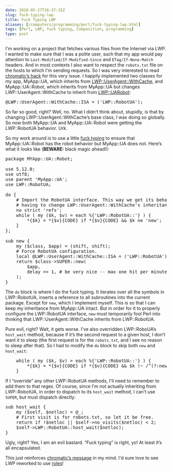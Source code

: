 ```yaml
--- 
date: 2010-05-27T16:37:15Z
slug: fuck-typing-lwp
title: Fuck Typing LWP
aliases: [/computers/programming/perl/fuck-typing-lwp.html]
tags: [Perl, LWP, fuck typing, Composition, programming]
type: post
---
```


<p>I'm working on a project that fetches various files from the Internet via LWP. I wanted to make sure that I was a polite user, such that my app would pay attention to <code>Last-Modified/If-Modified-Since</code> and <code>ETag/If-None-Match</code> headers. And in most contexts I also want to respect the <code>robots.txt</code> file on the hosts to which I'm sending requests. So I was very interested to read <a href="http://www.modernperlbooks.com/mt/2010/05/are-objects-black-blocks-or-toolkits.html">chromatic’s hack</a> for this very issue. I happily implemented two classes for my app, MyApp::UA, which inherits from <a href="http://search.cpan.org/perldoc?LWP::UserAgent::WithCache">LWP::UserAgent::WithCache</a>, and MyApp::UA::Robot, which inherits from MyApp::UA but changes LWP::UserAgent::WithCache to inherit from <a href="http://search.cpan.org/perldoc?LWP::RobotUA">LWP::UARobot</a>:</p>

<pre>
@LWP::UserAgent::WithCache::ISA = (&#x0027;LWP::RobotUA&#x0027;);
</pre>

<p>So far so good, right? Well, no. What I didn’t think about, stupidly, is that by changing LWP::UserAgent::WithCache’s base class, I was doing so globally. So now both MyApp::UA and MyApp::UA::Robot were getting the LWP::RobotUA behavior. Urk.</p>

<p>So my work around is to use a little <a href="/computers/programming/methodology/fuck-typing.html">fuck typing</a> to ensure that MyApp::UA::Robot has the robot behavior but MyApp::UA does not. Here’s what it looks like (<strong>BEWARE:</strong> black magic ahead!):</p>

<pre>
package MYApp::UA::Robot;

use 5.12.0;
use utf8;
use parent 'MyApp::UA';
use LWP::RobotUA;

do {
    # Import the RobotUA interface. This way we get its behavior without
    # having to change LWP::UserAgent::WithCache&#x0027;s inheritance.
    no strict &#x0027;refs&#x0027;;
    while ( my ($k, $v) = each %{&#x0027;LWP::RobotUA::&#x0027;} ) {
        *{$k} = *{$v}{CODE} if *{$v}{CODE} &amp;&amp; $k ne &#x0027;new&#x0027;;
    }
};

sub new {
    my ($class, $app) = (shift, shift);
    # Force RobotUA configuration.
    local @LWP::UserAgent::WithCache::ISA = (&#x0027;LWP::RobotUA&#x0027;);
    return $class-&gt;SUPER::new(
        $app,
        delay =&gt; 1, # be very nice -- max one hit per minute.
    );
}
</pre>

<p>The <code>do</code> block is where I do the fuck typing. It iterates over all the symbols in LWP::RobotUA, inserts a reference to all subroutines into the current package. Except for <code>new</code>, which I implement myself. This is so that I can keep my inheritance from MyApp::UA intact. But in order for it to properly configure the LWP::RobotUA interface, <code>new</code> must temporarily fool Perl into thinking that LWP::UserAgent::WithCache inherits from LWP::RobotUA.</p>

<p>Pure evil, right? Wait, it gets worse. I've also overridden LWP::RoboUA’s <code>host_wait</code> method, because if it’s the second request to a given host, I don’t want it to sleep (the first request is for the <code>robots.txt</code>, and I see no reason to sleep after that). So I had to modify the <code>do</code> block to skip both <code>new</code> and <code>host_wait</code>:</p>

<pre>
    while ( my ($k, $v) = each %{&#x0027;LWP::RobotUA::&#x0027;} ) {
        *{$k} = *{$v}{CODE} if *{$v}{CODE} &amp;&amp; $k !~ /^(?:new|host_wait)$/;
    }
</pre>

<p>If I “override” any other LWP::RobotUA methods, I'll need to remember to add them to that regex. Of course, since I'm not actually inheriting from LWP::RobotUA, in order to dispatch to its <code>host_wait</code> method, I can’t use <code>SUPER</code>, but must dispatch directly:</p>

<pre>
sub host_wait {
    my ($self, $netloc) = @_;
    # First visit is for robots.txt, so let it be free.
    return if !$netloc || $self-&gt;no_visits($netloc) &lt; 2;
    $self-&gt;LWP::RobotUA::host_wait($netloc);
}
</pre>

<p>Ugly, right? Yes, I am an evil bastard. “Fuck typing” is right, yo! At least it’s all encapsulated.</p>

<p>This just reinforces <a href="http://www.modernperlbooks.com/mt/2010/05/are-objects-black-blocks-or-toolkits.html">chromatic’s message</a> in my mind. I'd sure love to see LWP reworked to use <a href="http://search.cpan.org/~rgarcia/perl-5.10.0/lib/UNIVERSAL.pm#$obj-%3EDOES(_ROLE_">roles</a>!</p>
